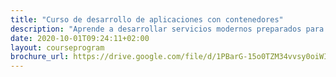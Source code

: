 ```yaml
---
title: "Curso de desarrollo de aplicaciones con contenedores"
description: "Aprende a desarrollar servicios modernos preparados para la era cloud dominando los bloques básicos del software del futuro: los contenedores."
date: 2020-10-01T09:24:11+02:00
layout: courseprogram
brochure_url: https://drive.google.com/file/d/1PBarG-15o0TZM34vvsy0oiWINiP7LKrr/view?usp=sharing
---
```

